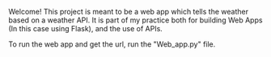 Welcome! This project is meant to be a web app which tells the weather based on a weather API. It is part of my practice both for building Web Apps (In this case using Flask), and the use of APIs. 

To run the web app and get the url, run the "Web_app.py" file.